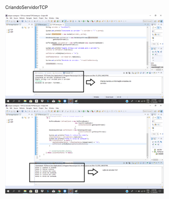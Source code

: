 CriandoServidorTCP

![alt tag](https://github.com/acebeR/CriandoServidorTCP/blob/master/img/1TCP.png?raw=true)
![alt tag](https://github.com/acebeR/CriandoServidorTCP/blob/master/img/2TCP.png?raw=true)
